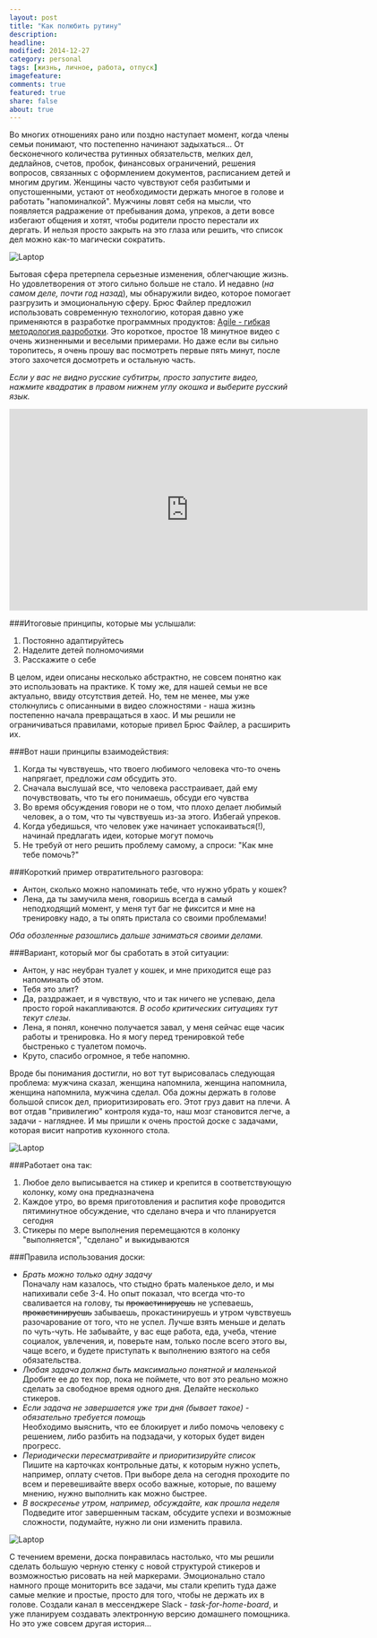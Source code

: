 ```yaml
---
layout: post
title: "Как полюбить рутину"
description: 
headline: 
modified: 2014-12-27
category: personal
tags: [жизнь, личное, работа, отпуск]
imagefeature:
comments: true
featured: true
share: false
about: true
---
```


Во многих отношениях рано или поздно наступает момент, когда члены семьи понимают, что постепенно начинают задыхаться... От бесконечного количества рутинных обязательств, мелких дел, дедлайнов, счетов, пробок, финансовых ограничений, решения вопросов, связанных с оформлением документов, расписанием детей и многим другим. Женщины часто чувствуют себя разбитыми и опустошенными, устают от необходимости держать многое в голове и работать "напоминалкой". Мужчины ловят себя на мысли, что появляется радражение от пребывания дома, упреков, а дети вовсе избегают общения и хотят, чтобы родители просто перестали их дергать. И нельзя просто закрыть на это глаза или решить, что список дел можно как-то магически сократить.

<img src="{{ site.url }}/images/family_agile/no-running.jpg" alt="Laptop">

Бытовая сфера претерпела серьезные изменения, облегчающие жизнь. Но удовлетворения от этого сильно больше не стало. И недавно (_на самом деле, почти год назад_), мы обнаружили видео, которое помогает разгрузить и эмоциональную сферу. Брюс Файлер предложил использовать современную технологию, которая давно уже применяются в разработке программных продуктов: [Agile - гибкая методология разроботки](https://ru.wikipedia.org/wiki/%D0%93%D0%B8%D0%B1%D0%BA%D0%B0%D1%8F_%D0%BC%D0%B5%D1%82%D0%BE%D0%B4%D0%BE%D0%BB%D0%BE%D0%B3%D0%B8%D1%8F_%D1%80%D0%B0%D0%B7%D1%80%D0%B0%D0%B1%D0%BE%D1%82%D0%BA%D0%B8). Это короткое, простое 18 минутное видео с очень жизненными и веселыми примерами. Но даже если вы сильно торопитесь, я очень прошу вас посмотреть первые пять минут, после этого захочется досмотреть и остальную часть.

_Если у вас не видно русские субтитры, просто запустите видео, нажмите квадратик в правом нижнем углу окошка и выберите русский язык._

<p><iframe src="https://embed-ssl.ted.com/talks/lang/ru/bruce_feiler_agile_programming_for_your_family.html" width="640" height="360" frameborder="0" scrolling="no" webkitAllowFullScreen mozallowfullscreen allowFullScreen></iframe></p>

###Итоговые принципы, которые мы услышали:

1. Постоянно адаптируйтесь
2. Наделите детей полномочиями
3. Расскажите о себе

В целом, идеи описаны несколько абстрактно, не совсем понятно как это использовать на практике. К тому же, для нашей семьи не все актуально, ввиду отсутствия детей. Но, тем не менее, мы уже столкнулись с описанными в видео сложностями - наша жизнь постепенно начала превращаться в хаос. И мы решили не ограничиваться правилами, которые привел Брюс Файлер, а расширить их.

###Вот наши принципы взаимодействия:

1. Когда ты чувствуешь, что твоего любимого человека что-то очень напрягает, предложи _сам_ обсудить это.
2. Сначала выслушай все, что человека расстраивает, дай ему почувствовать, что ты его понимаешь, обсуди его чувства
3. Во время обсуждения говори не о том, что плохо делает любимый человек, а о том, что ты чувствуешь из-за этого. Избегай упреков.
4. Когда убедишься, что человек уже начинает успокаиваться(!), начинай предлагать идеи, которые могут помочь
5. Не требуй от него решить проблему самому, а спроси: "Как мне тебе помочь?" 

###Короткий пример отвратительного разговора:

- Антон, сколько можно напоминать тебе, что нужно убрать у кошек?
- Лена, да ты замучила меня, говоришь всегда в самый неподходящий момент, у меня тут баг не фиксится и мне на тренировку надо, а ты опять пристала со своими проблемами!

_Оба обозленные разошлись дальше заниматься своими делами._

###Вариант, который мог бы сработать в этой ситуации:

- Антон, у нас неубран туалет у кошек, и мне приходится еще раз напоминать об этом.
- Тебя это злит?
- Да, раздражает, и я чувствую, что и так ничего не успеваю, дела просто горой накапливаются. _В особо критических ситуациях тут текут слезы._
- Лена, я понял, конечно получается завал, у меня сейчас еще часик работы и тренировка. Но я могу перед тренировкой тебе быстренько с туалетом помочь.
- Круто, спасибо огромное, я тебе напомню.

Вроде бы понимания достигли, но вот тут вырисовалась следующая проблема: мужчина сказал, женщина напомнила, женщина напомнила, женщина напомнила, мужчина сделал. Оба дожны держать в голове большой список дел, приоритизировать его. Этот груз давит на плечи. А вот отдав "привилегию" контроля куда-то, наш мозг становится легче, а задачи - нагляднее. И мы пришли к очень простой доске с задачами, которая висит напротив кухонного стола. 

<img src="{{ site.url }}/images/family_agile/our_board.jpg" alt="Laptop">

###Работает она так:

1. Любое дело выписывается на стикер и крепится в соответствующую колонку, кому она предназначена
2. Каждое утро, во время приготовления и распития кофе проводится пятиминутное обсуждение, что сделано вчера и что планируется сегодня
3. Стикеры по мере выполнения перемещаются в колонку "выполняется", "сделано" и выкидываются

###Правила использования доски: 

* _Брать можно только одну задачу_ <br>
Поначалу нам казалось, что стыдно брать маленькое дело, и мы напихивали себе 3-4. Но опыт показал, что всегда что-то сваливается на голову, ты <s>прокастинируешь</s> не успеваешь, <s>прокастинируешь</s> забываешь, прокастинируешь и утром чувствуешь разочарование от того, что не успел. Лучше взять меньше и делать по чуть-чуть. Не забывайте, у вас еще работа, еда, учеба, чтение социалок, увлечения, и, поверьте нам, только после всего этого вы, чаще всего, и будете приступать к выполнению взятого на себя обязательства.
* _Любая задача должна быть максимально понятной и маленькой_ <br>
Дробите ее до тех пор, пока не поймете, что вот это реально можно сделать за свободное время одного дня. Делайте несколько стикеров.
* _Если задача не завершается уже три дня (бывает такое) - обязательно требуется помощь_ <br>
Необходимо выяснить, что ее блокирует и либо помочь человеку с решением, либо разбить на подзадачи, у которых будет виден прогресс.
* _Периодически пересматривайте и приоритизируйте список_ <br>
Пишите на карточках контрольные даты, к которым нужно успеть, например, оплату счетов. При выборе дела на сегодня проходите по всем и перевешивайте вверх особо важные, которые, по вашему мнению, нужно выполнить как можно быстрее. 
* _В воскресенье утром, например, обсуждайте, как прошла неделя_ <br>
Подведите итог завершенным таскам, обсудите успехи и возможные сложности, подумайте, нужно ли они изменить правила.

<img src="{{ site.url }}/images/family_agile/new_board.jpg" alt="Laptop">

С течением времени, доска понравилась настолько, что мы решили сделать большую черную стенку с новой структурой стикеров и возможностью рисовать на ней маркерами. Эмоционально стало намного проще мониторить все задачи, мы стали крепить туда даже самые мелкие и простые, просто для того, чтобы не держать их в голове. Создали канал в мессенджере Slack - *task-for-home-board*, и уже планируем создавать электронную версию домашнего помощника. Но это уже совсем другая история...

